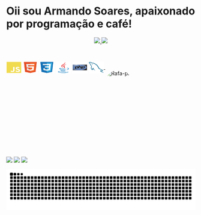 # Oii sou Armando Soares, apaixonado por programação e café!
<meta name="viewport" content="width=device-width, initial-scale=1.0">
<div align="center">
  <a href="https://github.com/armandosoaress">
  <img height="180em" src="https://github-readme-stats.vercel.app/api?username=armandosoaress&show_icons=true&theme=dracula&include_all_commits=true&count_private=true"/>
  <img height="180em" src="https://github-readme-stats.vercel.app/api/top-langs/?username=armandosoaress&layout=compact&langs_count=7&theme=dracula"/>
</div>
 
  ##
<div style="display: inline-block"><br>
   <img align="center" alt="Rafa-Js" height="30" width="40" src="https://raw.githubusercontent.com/devicons/devicon/master/icons/javascript/javascript-plain.svg">
        <img align="center" alt="Rafa-HTML" height="30" width="40" src="https://raw.githubusercontent.com/devicons/devicon/master/icons/html5/html5-original.svg">
        <img align="center" alt="Rafa-CSS" height="30" width="40" src="https://raw.githubusercontent.com/devicons/devicon/master/icons/css3/css3-original.svg">
        <img align="center" alt="Rafa-CSS" height="30" width="40" src="https://raw.githubusercontent.com/devicons/devicon/master/icons/java/java-original.svg">
        <img align="center" alt="Rafa-CSS" height="30" width="40" src="https://raw.githubusercontent.com/devicons/devicon/master/icons/php/php-original.svg">
        <img align="center" alt="Rafa-CSS" height="30" width="40" src="https://raw.githubusercontent.com/devicons/devicon/master/icons/mysql/mysql-original.svg">
     
</div>
  <div style="display: inline-block"><br>
       <img align="right" alt="Rafa-pic" height="200" style="border-radius:100px;" src="https://i.giphy.com/media/iDOOSqoC0k3VeT9rd5/200w.webp">
</div>
  
 ##
   ##
  ##
<div> 
    <a href="https://www.instagram.com/armandosoares._/" target="_blank"><img src="https://img.shields.io/badge/-Instagram-%23E4405F?style=for-the-badge&logo=instagram&logoColor=white" target="_blank"></a>
      <!-- `git a` -->
        <a  href="https://www.linkedin.com/in/jos%C3%A9-armando-soares-chagas/" target="_blank"><img src="https://img.shields.io/badge/-LinkedIn-%230077B5?style=for-the-badge&logo=linkedin&logoColor=white" target="_blank"></a> 
           <!-- `git a` -->
        <a href="https://api.whatsapp.com/send?phone=5588999722046&text=ol%C3%A1" target="_blank"><img src="https://img.shields.io/badge/-whatsapp-%34e14e5f?style=for-the-badge&logo=whatsapp&logoColor=white" target="_blank"></a> 

  ![Snake animation](https://github.com/armandosoaress/armandosoaress/blob/output/github-contribution-grid-snake.svg)
 
